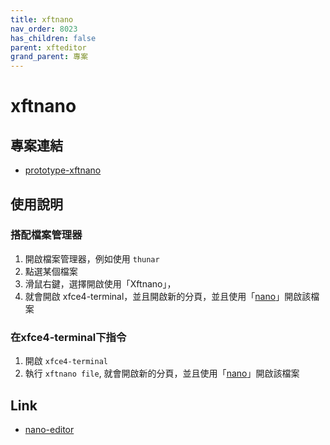 ```yaml
---
title: xftnano
nav_order: 8023
has_children: false
parent: xfteditor
grand_parent: 專案
---
```


# xftnano


## 專案連結

* [prototype-xftnano](https://github.com/samwhelp/tool-xfteditor/tree/gh-pages/_demo/project/xfteditor/prototype/xftnano)


## 使用說明

### 搭配檔案管理器

1. 開啟檔案管理器，例如使用 `thunar`
2. 點選某個檔案
3. 滑鼠右鍵，選擇開啟使用「Xftnano」，
4. 就會開啟 xfce4-terminal，並且開啟新的分頁，並且使用「[nano](https://www.nano-editor.org/)」開啟該檔案

### 在xfce4-terminal下指令

1. 開啟 `xfce4-terminal`
2. 執行 `xftnano file`, 就會開啟新的分頁，並且使用「[nano](https://www.nano-editor.org/)」開啟該檔案


## Link

* [nano-editor](https://www.nano-editor.org/)
